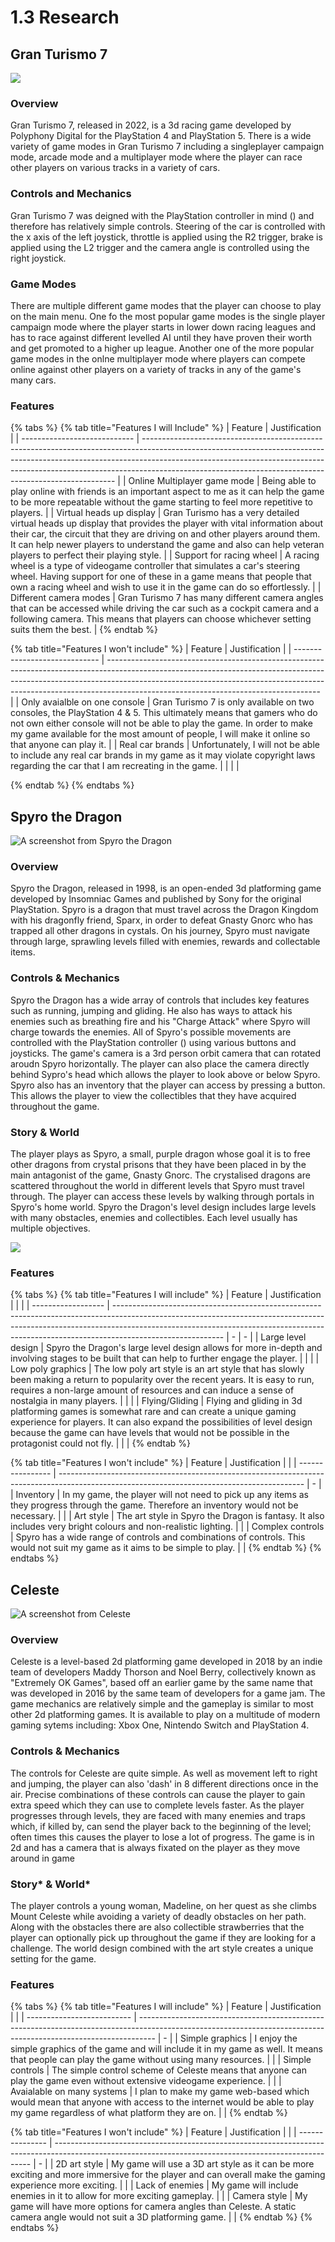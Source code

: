 # 1.3 Research

## Gran Turismo 7

![](<../.gitbook/assets/image (1).png>)

### Overview

Gran Turismo 7, released in 2022, is a 3d racing game developed by Polyphony Digital for the PlayStation 4 and PlayStation 5. There is a wide variety of game modes in Gran Turismo 7 including a singleplayer campaign mode, arcade mode and a multiplayer mode where the player can race other players on various tracks in a variety of cars.

### Controls and Mechanics

Gran Turismo 7 was deigned with the PlayStation controller in mind (<img src="../.gitbook/assets/image (2).png" alt="" data-size="line">) and therefore has relatively simple controls. Steering of the car is controlled with the x axis of the left joystick, throttle is applied using the R2 trigger, brake is applied using the L2 trigger and the camera angle is controlled using the right joystick.

### Game Modes&#x20;

There are multiple different game modes that the player can choose to play on the main menu. One fo the most popular game modes is the single player campaign mode where the player starts in lower down racing leagues and has to race against different levelled AI until they have proven their worth and get promoted to a higher up league. Another one of the more popular game modes in the onlne multiplayer mode where players can compete online against other players on a variety of tracks in any of the game's many cars.

### Features

{% tabs %}
{% tab title="Features I will Include" %}
| Feature                      | Justification                                                                                                                                                                                                                                                                                                     |
| ---------------------------- | ----------------------------------------------------------------------------------------------------------------------------------------------------------------------------------------------------------------------------------------------------------------------------------------------------------------- |
| Online Multiplayer game mode | Being able to play online with friends is an important aspect to me as it can help the game to be more repeatable without the game starting to feel more repetitive to players.                                                                                                                                   |
| Virtual heads up display     | Gran Turismo has a very detailed virtual heads up display that provides the player with vital information about their car, the circuit that they are driving on and other players around them. It can help newer players to understand the game and also can help veteran players to perfect their playing style. |
| Support for racing wheel     | A racing wheel is a type of videogame controller that simulates a car's steering wheel. Having support for one of these in a game means that people that own a racing wheel and wish to use it in the game can do so effortlessly.                                                                                |
| Different camera modes       | Gran Turismo 7 has many different camera angles that can be accessed while driving the car such as a cockpit camera and a following camera. This means that players can choose whichever setting suits them the best.                                                                                             |
{% endtab %}

{% tab title="Features I won't include" %}
| Feature                       | Justification                                                                                                                                                                                                                                                                                   |
| ----------------------------- | ----------------------------------------------------------------------------------------------------------------------------------------------------------------------------------------------------------------------------------------------------------------------------------------------- |
| Only avaialble on one console | Gran Turismo 7 is only available on two consoles, the PlayStation 4 & 5. This ultimately means that gamers who do not own either console will not be able to play the game. In order to make my game available for the most amount of people, I will make it online so that anyone can play it. |
| Real car brands               | Unfortunately, I will not be able to include any real car brands in my game as it may violate copyright laws regarding the car that I am recreating in the game.                                                                                                                                |
|                               |                                                                                                                                                                                                                                                                                                 |


{% endtab %}
{% endtabs %}

## Spyro the Dragon

![A screenshot from Spyro the Dragon](<../.gitbook/assets/image (3) (1).png>)

### Overview

Spyro the Dragon, released in 1998, is an open-ended 3d platforming game developed by Insomniac Games and published by Sony for the original PlayStation. Spyro is a dragon that must travel across the Dragon Kingdom with his dragonfly friend, Sparx, in order to defeat Gnasty Gnorc who has trapped all other dragons in cystals. On his journey, Spyro must navigate through large, sprawling levels filled with enemies, rewards and collectable items.

### Controls & Mechanics

Spyro the Dragon has a wide array of controls that includes key features such as running, jumping and gliding. He also has ways to attack his enemies such as breathing fire and his "Charge Attack" where Spyro will charge towards the enemies. All of Spyro's possible movements are controlled with the PlayStation controller (<img src="../.gitbook/assets/image (2) (1).png" alt="" data-size="line">) using various buttons and joysticks. The game's camera is a 3rd person orbit camera that can rotated aroudn Spyro horizontally. The player can also place the camera directly behind Sypro's head which allows the player to look above or below Spyro. Spyro also has an inventory that the player can access by pressing a button. This allows the player to view the collectibles that they have acquired throughout the game.

### Story & World

The player plays as Spyro, a small, purple dragon whose goal it is to free other dragons from crystal prisons that they have been placed in by the main antagonist of the game, Gnasty Gnorc. The crystalised dragons are scattered throughout the world in different levels that Spyro must travel through. The player can access these levels by walking through portals in Spyro's home world. Spyro the Dragon's level design includes large levels with many obstacles, enemies and collectibles. Each level usually has multiple objectives.

![](<../.gitbook/assets/image (4) (1).png>)

### Features

{% tabs %}
{% tab title="Features I will include" %}
| Feature            | Justification                                                                                                                                                                                                                                                         |   |   |
| ------------------ | --------------------------------------------------------------------------------------------------------------------------------------------------------------------------------------------------------------------------------------------------------------------- | - | - |
| Large level design | Spyro the Dragon's large level design allows for more in-depth and involving stages to be built that can help to further engage the player.                                                                                                                           |   |   |
| Low poly graphics  | The low poly art style is an art style that has slowly been making a return to popularity over the recent years. It is easy to run, requires a non-large amount of resources and can induce a sense of nostalgia in many players.                                     |   |   |
| Flying/Gliding     | Flying and gliding in 3d platforming games is somewhat rare and can create a unique gaming experience for players. It can also expand the possibilities of level design because the game can have levels that would not be possible in the protagonist could not fly. |   |   |
{% endtab %}

{% tab title="Features I won't include" %}
| Feature          | Justification                                                                                                                               |   |
| ---------------- | ------------------------------------------------------------------------------------------------------------------------------------------- | - |
| Inventory        | In my game, the player will not need to pick up any items as they progress through the game. Therefore an inventory would not be necessary. |   |
| Art style        | The art style in Spyro the Dragon is fantasy. It also includes very bright colours and non-realistic lighting.                              |   |
| Complex controls | Spyro has a wide range of controls and combinations of controls. This would not suit my game as it aims to be simple to play.               |   |
{% endtab %}
{% endtabs %}

## Celeste

![A screenshot from Celeste](<../.gitbook/assets/image (4).png>)

### Overview

Celeste is a level-based 2d platforming game developed in 2018 by an indie team of developers Maddy Thorson and Noel Berry, collectively known as "Extremely OK Games", based off an earlier game by the same name that was developed in 2016 by the same team of developers for a game jam. The game mechanics are relatively simple and the gameplay is similar to most other 2d platforming games. It is available to play on a multitude of modern gaming sytems including: Xbox One, Nintendo Switch and PlayStation 4.&#x20;

### Controls & Mechanics

The controls for Celeste are quite simple. As well as movement left to right and jumping, the player can also 'dash' in 8 different directions once in the air. Precise combinations of these controls can cause the player to gain extra speed which they can use to complete levels faster. As the player progresses through levels, they are faced with many enemies and traps which, if killed by, can send the player back to the beginning of the level; often times this causes the player to lose a lot of progress. The game is in 2d and has a camera that is always fixated on the player as they move around in game

### Story\* & World\*

The player controls a young woman, Madeline, on her quest as she climbs Mount Celeste while avoiding a variety of deadly obstacles on her path. Along with the obstacles there are also collectible strawberries that the player can optionally pick up throughout the game if they are looking for a challenge. The world design combined with the art style creates a unique setting for the game.

### Features

{% tabs %}
{% tab title="Features I will include" %}
| Feature                    | Justification                                                                                                                                                    |   |
| -------------------------- | ---------------------------------------------------------------------------------------------------------------------------------------------------------------- | - |
| Simple graphics            | I enjoy the simple graphics of the game and will include it in my game as well. It means that people can play the game without using many resources.             |   |
| Simple controls            | The simple control scheme of Celeste means that anyone can play the game even without extensive videogame experience.                                            |   |
| Avaialable on many systems | I plan to make my game web-based which would mean that anyone with access to the internet would be able to play my game regardless of what platform they are on. |   |
{% endtab %}

{% tab title="Features I won't include" %}
| Feature         | Justification                                                                                                                                          |   |
| --------------- | ------------------------------------------------------------------------------------------------------------------------------------------------------ | - |
| 2D art style    | My game will use a 3D art style as it can be more exciting and more immersive for the player and can overall make the gaming experience more exciting. |   |
| Lack of enemies | My game will include enemies in it to allow for more exciting gameplay.                                                                                |   |
| Camera style    | My game will have more options for camera angles than Celeste. A static camera angle would not suit a 3D platforming game.                             |   |
{% endtab %}
{% endtabs %}
